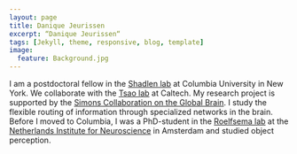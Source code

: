 ```yaml
---
layout: page
title: Danique Jeurissen
excerpt: “Danique Jeurissen“
tags: [Jekyll, theme, responsive, blog, template]
image:
  feature: Background.jpg
---
```


I am a postdoctoral fellow in the [Shadlen lab](shadlenlab.columbia.edu) at Columbia University in New York. We collaborate with the [Tsao lab](http://tsaolab.caltech.edu) at Caltech. My research project is supported by the [Simons Collaboration on the Global Brain](https://www.simonsfoundation.org/life-sciences/simons-collaboration-global-brain/). I study the flexible routing of information through specialized networks in the brain. Before I moved to Columbia, I was a PhD-student in the [Roelfsema lab](http://herseninstituut.nl/en/research/researchgroups/roelfsema-group/) at the [Netherlands Institute for Neuroscience](http://www.herseninstituut.nl/en/) in Amsterdam and studied object perception. 
